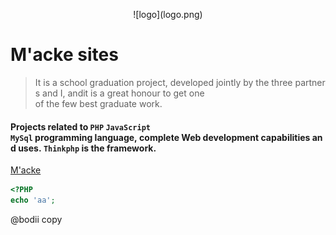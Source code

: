 <p align="center">![logo](logo.png)</p>

# M'acke sites

>It is a school graduation project, developed jointly by the three partners and I, andit is a great honour to get one of the few best graduate work.

#### Projects related to `PHP` `JavaScript` `MySql` programming language, complete Web development capabilities and uses. `Thinkphp` is the framework.

[M'acke](http://www.mcake.com)

```php
<?PHP
echo 'aa';
```
@bodii copy 
